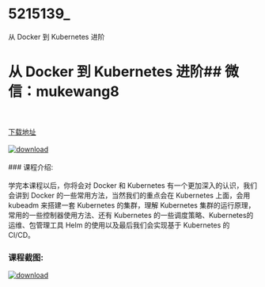 # 5215139_
从 Docker 到 Kubernetes 进阶
# 从 Docker 到 Kubernetes 进阶## 微信：mukewang8
<br/></br>[下载地址](http://www.36tz.cn/article/5215139 "下载地址")
<br/></br>[![download](http://36tz.cn/muke_img/2020_09_2-1-300x170.png "下载地址")](http://www.36tz.cn/article/5215139 "下载地址")
<br/></br>### 课程介绍:<br/></br>学完本课程以后，你将会对 Docker 和 Kubernetes 有一个更加深入的认识，我们会讲到 Docker 的一些常用方法，当然我们的重点会在 Kubernetes 上面，会用 kubeadm 来搭建一套 Kubernetes 的集群，理解 Kubernetes 集群的运行原理，常用的一些控制器使用方法、还有 Kubernetes 的一些调度策略、Kubernetes的运维、包管理工具 Helm 的使用以及最后我们会实现基于 Kubernetes 的 CI/CD。

### 课程截图:
[![download](http://36tz.cn/muke_img/2020_09_1-1.png "下载地址")](http://www.36tz.cn/article/5215139 "下载地址")
